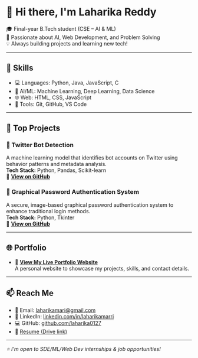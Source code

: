 # 👋 Hi there, I'm Laharika Reddy

🎓 Final-year B.Tech student (CSE – AI & ML)  
🔭 Passionate about AI, Web Development, and Problem Solving  
💡 Always building projects and learning new tech!

---

## 💼 Skills

- 💻 Languages: Python, Java, JavaScript, C
- 🤖 AI/ML: Machine Learning, Deep Learning, Data Science
- 🌐 Web: HTML, CSS, JavaScript
- 🔧 Tools: Git, GitHub, VS Code

---

## 🚀 Top Projects

### 🧠 Twitter Bot Detection  
A machine learning model that identifies bot accounts on Twitter using behavior patterns and metadata analysis.  
**Tech Stack:** Python, Pandas, Scikit-learn  
🔗 [**View on GitHub**](https://github.com/laharika0127/detecting-twitter-bots)

### 🔐 Graphical Password Authentication System  
A secure, image-based graphical password authentication system to enhance traditional login methods.  
**Tech Stack:** Python, Tkinter  
🔗 [**View on GitHub**](https://github.com/laharika0127/graphical-password-authentication)

---

## 🌐 Portfolio 

- 🔗 [**View My Live Portfolio Website**](https://laharika0127.github.io/portfolio)  
  A personal website to showcase my projects, skills, and contact details.

---

## 📫 Reach Me

- 📧 Email: laharikamari@gmail.com  
- 🔗 LinkedIn: [linkedin.com/in/laharikamarri](https://www.linkedin.com/in/laharikamarri/)  
- 💻 GitHub: [github.com/laharika0127](https://github.com/laharika0127)   
- 📄 [Resume (Drive link)](https://drive.google.com/file/d/16Vh_1Utb96JZwlknwgifKvluuLgx3Gg7/view)

---

_⭐ I’m open to SDE/ML/Web Dev internships & job opportunities!_
